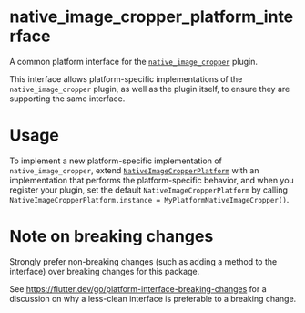 # native_image_cropper_platform_interface

A common platform interface for the [`native_image_cropper`][1] plugin.

This interface allows platform-specific implementations of the `native_image_cropper`
plugin, as well as the plugin itself, to ensure they are supporting the same interface.

# Usage

To implement a new platform-specific implementation of `native_image_cropper`, extend
[`NativeImageCropperPlatform`][2] with an implementation that performs the platform-specific
behavior, and when you register your plugin, set the default
`NativeImageCropperPlatform` by calling
`NativeImageCropperPlatform.instance = MyPlatformNativeImageCropper()`.

# Note on breaking changes

Strongly prefer non-breaking changes (such as adding a method to the interface)
over breaking changes for this package.

See https://flutter.dev/go/platform-interface-breaking-changes for a discussion on why a less-clean
interface is preferable to a breaking change.

[1]: ../native_image_cropper

[2]: lib/native_image_cropper_platform_interface.dart
